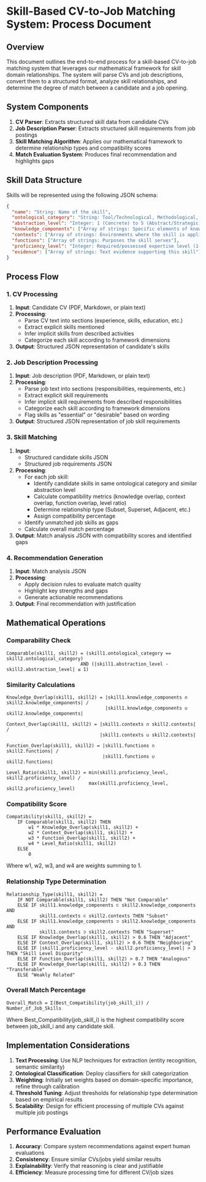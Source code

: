 # Skill-Based CV-to-Job Matching System: Process Document

## Overview

This document outlines the end-to-end process for a skill-based CV-to-job matching system that leverages our mathematical framework for skill domain relationships. The system will parse CVs and job descriptions, convert them to a structured format, analyze skill relationships, and determine the degree of match between a candidate and a job opening.

## System Components

1. **CV Parser**: Extracts structured skill data from candidate CVs
2. **Job Description Parser**: Extracts structured skill requirements from job postings
3. **Skill Matching Algorithm**: Applies our mathematical framework to determine relationship types and compatibility scores
4. **Match Evaluation System**: Produces final recommendation and highlights gaps

## Skill Data Structure

Skills will be represented using the following JSON schema:

```json
{
  "name": "String: Name of the skill",
  "ontological_category": "String: Tool/Technological, Methodological, Cognitive, Social, Dispositional, Meta-Skill",
  "abstraction_level": "Integer: 1 (Concrete) to 5 (Abstract/Strategic)",
  "knowledge_components": ["Array of strings: Specific elements of knowledge"],
  "contexts": ["Array of strings: Environments where the skill is applied"],
  "functions": ["Array of strings: Purposes the skill serves"],
  "proficiency_level": "Integer: Required/possessed expertise level (1-10)",
  "evidence": ["Array of strings: Text evidence supporting this skill"]
}
```

## Process Flow

### 1. CV Processing

1. **Input**: Candidate CV (PDF, Markdown, or plain text)
2. **Processing**: 
   - Parse CV text into sections (experience, skills, education, etc.)
   - Extract explicit skills mentioned
   - Infer implicit skills from described activities
   - Categorize each skill according to framework dimensions
3. **Output**: Structured JSON representation of candidate's skills

### 2. Job Description Processing

1. **Input**: Job description (PDF, Markdown, or plain text)
2. **Processing**:
   - Parse job text into sections (responsibilities, requirements, etc.)
   - Extract explicit skill requirements
   - Infer implicit skill requirements from described responsibilities
   - Categorize each skill according to framework dimensions
   - Flag skills as "essential" or "desirable" based on wording
3. **Output**: Structured JSON representation of job skill requirements

### 3. Skill Matching

1. **Input**: 
   - Structured candidate skills JSON
   - Structured job requirements JSON
2. **Processing**:
   - For each job skill:
     - Identify candidate skills in same ontological category and similar abstraction level
     - Calculate compatibility metrics (knowledge overlap, context overlap, function overlap, level ratio)
     - Determine relationship type (Subset, Superset, Adjacent, etc.)
     - Assign compatibility percentage
   - Identify unmatched job skills as gaps
   - Calculate overall match percentage
3. **Output**: Match analysis JSON with compatibility scores and identified gaps

### 4. Recommendation Generation

1. **Input**: Match analysis JSON
2. **Processing**:
   - Apply decision rules to evaluate match quality
   - Highlight key strengths and gaps
   - Generate actionable recommendations
3. **Output**: Final recommendation with justification

## Mathematical Operations

### Comparability Check

```
Comparable(skill1, skill2) = (skill1.ontological_category == skill2.ontological_category) 
                           AND (|skill1.abstraction_level - skill2.abstraction_level| ≤ 1)
```

### Similarity Calculations

```
Knowledge_Overlap(skill1, skill2) = |skill1.knowledge_components ∩ skill2.knowledge_components| / 
                                    |skill1.knowledge_components ∪ skill2.knowledge_components|

Context_Overlap(skill1, skill2) = |skill1.contexts ∩ skill2.contexts| / 
                                  |skill1.contexts ∪ skill2.contexts|

Function_Overlap(skill1, skill2) = |skill1.functions ∩ skill2.functions| / 
                                   |skill1.functions ∪ skill2.functions|

Level_Ratio(skill1, skill2) = min(skill1.proficiency_level, skill2.proficiency_level) / 
                              max(skill1.proficiency_level, skill2.proficiency_level)
```

### Compatibility Score

```
Compatibility(skill1, skill2) = 
    IF Comparable(skill1, skill2) THEN 
        w1 * Knowledge_Overlap(skill1, skill2) + 
        w2 * Context_Overlap(skill1, skill2) + 
        w3 * Function_Overlap(skill1, skill2) + 
        w4 * Level_Ratio(skill1, skill2)
    ELSE 
        0
```
Where w1, w2, w3, and w4 are weights summing to 1.

### Relationship Type Determination

```
Relationship_Type(skill1, skill2) = 
    IF NOT Comparable(skill1, skill2) THEN "Not Comparable"
    ELSE IF skill1.knowledge_components ⊂ skill2.knowledge_components AND 
            skill1.contexts ⊂ skill2.contexts THEN "Subset"
    ELSE IF skill1.knowledge_components ⊃ skill2.knowledge_components AND 
            skill1.contexts ⊃ skill2.contexts THEN "Superset"
    ELSE IF Knowledge_Overlap(skill1, skill2) > 0.6 THEN "Adjacent"
    ELSE IF Context_Overlap(skill1, skill2) > 0.6 THEN "Neighboring"
    ELSE IF |skill1.proficiency_level - skill2.proficiency_level| > 3 THEN "Skill Level Disparity"
    ELSE IF Function_Overlap(skill1, skill2) > 0.7 THEN "Analogous"
    ELSE IF Knowledge_Overlap(skill1, skill2) > 0.3 THEN "Transferable"
    ELSE "Weakly Related"
```

### Overall Match Percentage

```
Overall_Match = Σ(Best_Compatibility(job_skill_i)) / Number_of_Job_Skills
```
Where Best_Compatibility(job_skill_i) is the highest compatibility score between job_skill_i and any candidate skill.

## Implementation Considerations

1. **Text Processing**: Use NLP techniques for extraction (entity recognition, semantic similarity)
2. **Ontological Classification**: Deploy classifiers for skill categorization
3. **Weighting**: Initially set weights based on domain-specific importance, refine through calibration
4. **Threshold Tuning**: Adjust thresholds for relationship type determination based on empirical results
5. **Scalability**: Design for efficient processing of multiple CVs against multiple job postings

## Performance Evaluation

1. **Accuracy**: Compare system recommendations against expert human evaluations
2. **Consistency**: Ensure similar CVs/jobs yield similar results
3. **Explainability**: Verify that reasoning is clear and justifiable
4. **Efficiency**: Measure processing time for different CV/job sizes
